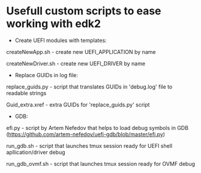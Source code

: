 # Usefull custom scripts to ease working with edk2

- Create UEFI modules with templates:

createNewApp.sh - create new UEFI_APPLICATION by name

createNewDriver.sh - create new UEFI_DRIVER by name

- Replace GUIDs in log file:

replace_guids.py - script that translates GUIDs in 'debug.log' file to readable strings

Guid_extra.xref - extra GUIDs for 'replace_guids.py' script

- GDB:

efi.py - script by Artem Nefedov that helps to load debug symbols in GDB (https://github.com/artem-nefedov/uefi-gdb/blob/master/efi.py)

run_gdb.sh - script that launches tmux session ready for UEFI shell apllication/driver debug

run_gdb_ovmf.sh - script that launches tmux session ready for OVMF debug

